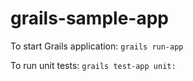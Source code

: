 # grails-sample-app

To start Grails application:
`grails run-app`

To run unit tests:
`grails test-app unit:`